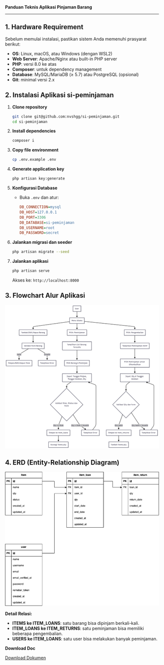 **Panduan Teknis Aplikasi Pinjaman Barang**

---

## 1. Hardware Requirement

Sebelum memulai instalasi, pastikan sistem Anda memenuhi prasyarat berikut:

- **OS**: Linux, macOS, atau Windows (dengan WSL2)
- **Web Server**: Apache/Nginx atau built-in PHP server
- **PHP**: versi 8.0 ke atas
- **Composer**: untuk dependency management
- **Database**: MySQL/MariaDB (≥ 5.7) atau PostgreSQL (opsional)
- **Git**: minimal versi 2.x

## 2. Instalasi Aplikasi si-peminjaman

1. **Clone repository**

   ```bash
   git clone git@github.com:nvshgg/si-peminjaman.git
   cd si-peminjaman
   ```

2. **Install dependencies**

   ```bash
   composer i
   ```

3. **Copy file environment**

   ```bash
   cp .env.example .env
   ```

4. **Generate application key**

   ```bash
   php artisan key:generate
   ```

5. **Konfigurasi Database**

   - Buka `.env` dan atur:
     ```ini
     DB_CONNECTION=mysql
     DB_HOST=127.0.0.1
     DB_PORT=3306
     DB_DATABASE=si-peminjaman
     DB_USERNAME=root
     DB_PASSWORD=secret
     ```

6. **Jalankan migrasi dan seeder**

   ```bash
   php artisan migrate --seed
   ```

7. **Jalankan aplikasi**

   ```bash
   php artisan serve
   ```

   Akses ke: `http://localhost:8000`

## 3. Flowchart Alur Aplikasi
![Flowchart](public/dist/img/Flowchart-peminjaman.png)


## 4. ERD (Entity-Relationship Diagram)

![Flowchart](public/dist/img/ERD-peminjaman.png)


**Detail Relasi:**

- **ITEMS ke ITEM\_LOANS**: satu barang bisa dipinjam berkali-kali.
- **ITEM\_LOANS ke ITEM\_RETURNS**: satu peminjaman bisa memiliki beberapa pengembalian.
- **USERS ke ITEM\_LOANS**: satu user bisa melakukan banyak peminjaman.

**Download Doc**

[Download Dokumen](public/dist/si-peminjaman-tech.docx)
